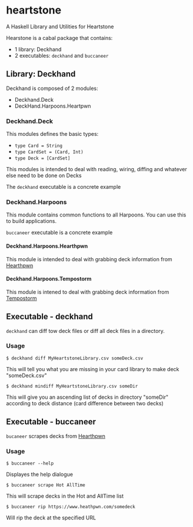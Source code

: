 # heartstone
A Haskell Library and Utilities for Heartstone

Hearstone is a cabal package that contains:

- 1 library: Deckhand
- 2 executables: ``deckhand`` and ``buccaneer``

## Library: Deckhand

Deckhand is composed of 2 modules:

- Deckhand.Deck
- DeckHand.Harpoons.Heartpwn

### Deckhand.Deck

This modules defines the basic types:

- ``type Card = String``
- ``type CardSet = (Card, Int)``
- ``type Deck = [CardSet]`` 

This modules is intended to deal with reading, wiring, diffing and whatever else need to be done on Decks

The ``deckhand`` executable is a concrete example

### Deckhand.Harpoons

This module contains common functions to all Harpoons. You can use this to build applications.

``buccaneer`` executable is a concrete example

#### Deckhand.Harpoons.Hearthpwn
 
This module is intended to deal with grabbing deck information from [Hearthpwn](http://www.hearthpwn.com/)

#### Deckhand.Harpoons.Tempostorm

This module is intened to deal with grabbing deck information from [Tempostorm](http://tempostorm.com/)

## Executable - deckhand

``deckhand`` can diff tow deck files or diff all deck files in a directory.

### Usage
```
$ deckhand diff MyHeartstoneLibrary.csv someDeck.csv
```

This will tell you what you are missing in your card library to make deck "someDeck.csv"

```
$ deckhand mindiff MyHeartstoneLibrary.csv someDir
```

This will give you an ascending list of decks in directory "someDir" according to deck distance (card difference between two decks)

## Executable - buccaneer

``bucaneer`` scrapes decks from [Hearthpwn](http://www.hearthpwn.com/)

### Usage

```
$ buccaneer --help
```
Displayes the help dialogue

```
$ buccaneer scrape Hot AllTime
```
This will scrape decks in the Hot and AllTime list

```
$ buccaneer rip https://www.heathpwn.com/somedeck
```
Will rip the deck at the specified URL

